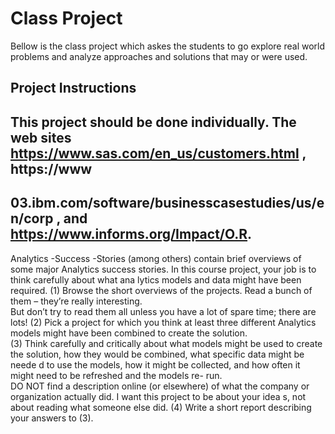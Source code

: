 # Class Project
Bellow is the class project which askes the students to go explore real world
problems and analyze approaches and solutions that may or were used. 

## Project Instructions

This project should be done individually.
The web sites https://www.sas.com/en_us/customers.html
, 
https://www
-
03.ibm.com/software/businesscasestudies/us/en/corp
, and 
https://www.informs.org/Impact/O.R.
-
Analytics
-Success
-Stories
 (among others) contain  brief overviews of some major Analytics success 
stories.  In this course project, your job is to think carefully about what ana
lytics models and data might 
have been required.
(1)
Browse the short overviews of the projects.  Read a bunch of them –
 they’re really interesting.  
But don’t try to read them all unless you have a lot of spare time; there are lots!
(2)
Pick a project for which you think at least three different Analytics models might have been 
combined to create the solution.  
(3)
Think carefully and critically about what models might be used to create the solution, how they 
would be combined, what specific data might be neede
d to use the models, how it might be 
collected, and how often it might need to be refreshed and the models re-
run.  
DO NOT find a 
description online (or elsewhere) of what the company or organization actually did.
  I want 
this project to be about your idea
s, not about reading what someone else did.
(4)
Write a short report describing your answers to (3).
